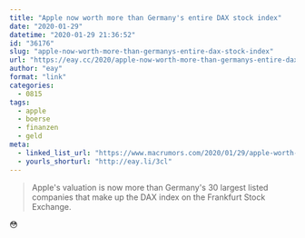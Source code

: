 ```yaml
---
title: "Apple now worth more than Germany's entire DAX stock index"
date: "2020-01-29"
datetime: "2020-01-29 21:36:52"
id: "36176"
slug: "apple-now-worth-more-than-germanys-entire-dax-stock-index"
url: "https://eay.cc/2020/apple-now-worth-more-than-germanys-entire-dax-stock-index/"
author: "eay"
format: "link"
categories:
  - 0815
tags:
  - apple
  - boerse
  - finanzen
  - geld
meta:
  - linked_list_url: "https://www.macrumors.com/2020/01/29/apple-worth-more-than-germany-dax/"
  - yourls_shorturl: "http://eay.li/3cl"
---
```


> Apple's valuation is now more than Germany's 30 largest listed companies that make up the DAX index on the Frankfurt Stock Exchange.

😳
